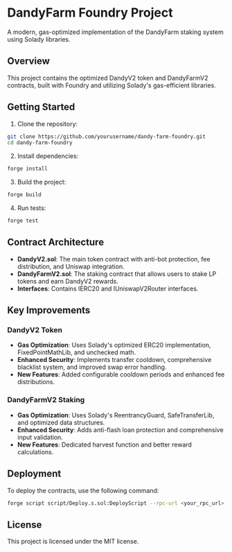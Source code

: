 # DandyFarm Foundry Project

A modern, gas-optimized implementation of the DandyFarm staking system using Solady libraries.

## Overview

This project contains the optimized DandyV2 token and DandyFarmV2 contracts, built with Foundry and utilizing Solady's gas-efficient libraries.

## Getting Started

1. Clone the repository:
```sh
git clone https://github.com/yourusername/dandy-farm-foundry.git
cd dandy-farm-foundry
```

2. Install dependencies:
```sh
forge install
```

3. Build the project:
```sh
forge build
```

4. Run tests:
```sh
forge test
```

## Contract Architecture

- **DandyV2.sol**: The main token contract with anti-bot protection, fee distribution, and Uniswap integration.
- **DandyFarmV2.sol**: The staking contract that allows users to stake LP tokens and earn DandyV2 rewards.
- **Interfaces**: Contains IERC20 and IUniswapV2Router interfaces.

## Key Improvements

### DandyV2 Token

- **Gas Optimization**: Uses Solady's optimized ERC20 implementation, FixedPointMathLib, and unchecked math.
- **Enhanced Security**: Implements transfer cooldown, comprehensive blacklist system, and improved swap error handling.
- **New Features**: Added configurable cooldown periods and enhanced fee distributions.

### DandyFarmV2 Staking

- **Gas Optimization**: Uses Solady's ReentrancyGuard, SafeTransferLib, and optimized data structures.
- **Enhanced Security**: Adds anti-flash loan protection and comprehensive input validation.
- **New Features**: Dedicated harvest function and better reward calculations.

## Deployment

To deploy the contracts, use the following command:

```sh
forge script script/Deploy.s.sol:DeployScript --rpc-url <your_rpc_url> --private-key <your_private_key> --broadcast
```

## License

This project is licensed under the MIT license.
